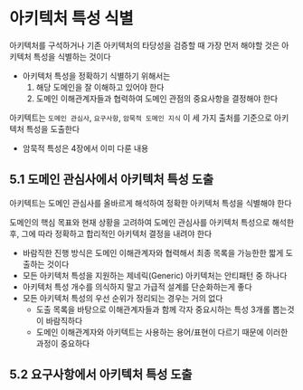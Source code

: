 # 아키텍처 특성 식별

아키텍처를 구석하거나 기존 아키텍처의 타당성을 검증할 때 가장 먼저 해야할 것은 아키텍처 특성을 식별하는 것이다

- 아키텍처 특성을 정확하기 식별하기 위해서는
  1. 해당 도메인을 잘 이해하고 있어야 한다
  2. 도메인 이해관계자들과 협력하여 도메인 관점의 중요사항을 결정해야 한다

아키텍트는 `도메인 관심사`, `요구사항`, `암묵적 도메인 지식` 이 세 가지 출처를 기준으로 아키텍처 특성을 도출한다

- 암묵적 특성은 4장에서 이미 다룬 내용

## 5.1 도메인 관심사에서 아키텍처 특성 도출

아키텍트는 도메인 관심사를 올바르게 해석하여 정확한 아키텍처 특성을 식별해야 한다

도메인의 핵심 목표와 현재 상황을 고려하여 도메인 관심사를 아키텍처 특성으로 해석한 후, 그에 따라 정확하고 합리적인 아키텍처 결정을 내려야 한다

- 바람직한 진행 방식은 도메인 이해관계자와 협력해서 최종 목록을 가능한한 짧게 도출하는 것이다
- 모든 아키텍처 특성을 지원하는 제네릭(Generic) 아키텍처는 안티패턴 중 하나다
- 아키텍처 특성 개수를 의식하지 말고 가급적 설계를 단순화하는게 좋다
- 모든 아키텍처 특성의 우선 순위가 정리되는 경우는 거의 없다
  - 도출 목록을 바탕으로 이해관계자들과 함께 각자 중요시하는 특성 3개롤 뽑는것이 바람직하다
  - 도메인 이해관계자와 아키텍트는 사용하는 용어/표현이 다르기 때문에 이러한 과정이 중요하다

## 5.2 요구사항에서 아키텍처 특성 도출
